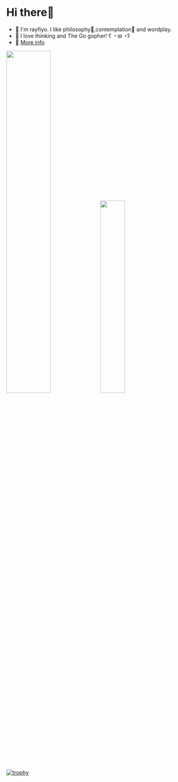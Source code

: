 # Hi there👋

- 🦕 I'm rayfiyo. I like philosophy📕,contemplation🤔 and wordplay.
- 🥰 I love thinking and The Go gopher! ʕ ◔ ϖ ◔ʔ
- 📝 [More info](https://rayfiyo.github.io)

<p align="left">
    <img width="48%" src="https://github-readme-stats.vercel.app/api?username=rayfiyo&count_private=true&show_icons=true&theme=ambient_gradient" />
    <img width="36%" src="https://github-readme-stats.vercel.app/api/top-langs/?username=rayfiyo&layout=compact&theme=ambient_gradient" />
</p>

[![trophy](https://github-profile-trophy.vercel.app/?username=rayfiyo&theme=flat)](https://github.com/ryo-ma/github-profile-trophy)

<!--
**rayfiyo/rayfiyo** is a ✨ _special_ ✨ repository because its `README.md` (this file) appears on your GitHub profile.

Here are some ideas to get you started:

- 🔭 I’m currently working on ...
- 🌱 I’m currently learning ...
- 👯 I’m looking to collaborate on ...
- 🤔 I’m looking for help with ...
- 💬 Ask me about ...
- 📫 How to reach me: ...
- 😄 Pronouns: ...
- ⚡ Fun fact: ...
-->
